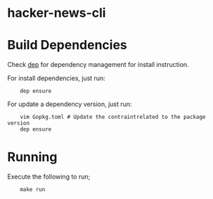 # hacker-news-cli


# Build Dependencies

Check [dep](https://github.com/golang/dep) for dependency management for install instruction.

For install dependencies, just run:

        dep ensure

For update a dependency version, just run:

        vim Gopkg.toml # Update the contraintrelated to the package version
        dep ensure

# Running

Execute the following to run;

		make run
